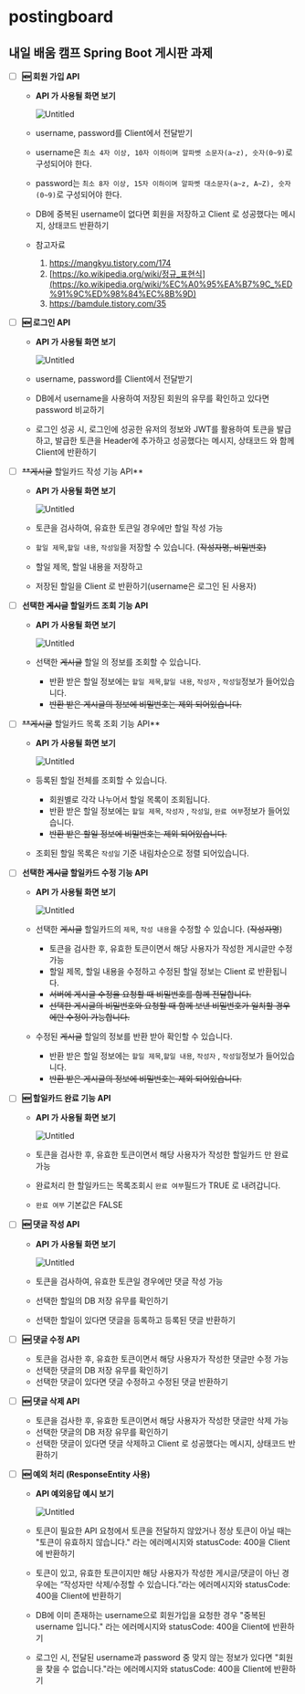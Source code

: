 # postingboard
## 내일 배움 캠프 Spring Boot 게시판 과제
- [ ]  **🆕 회원 가입 API**
    - **API 가 사용될 화면 보기**
        
        ![Untitled](https://teamsparta.notion.site/image/https%3A%2F%2Fprod-files-secure.s3.us-west-2.amazonaws.com%2F83c75a39-3aba-4ba4-a792-7aefe4b07895%2F5f20f99c-5203-4afb-87c3-d9cb96215840%2FUntitled.png?table=block&id=f0dc172c-2bb5-4c5f-92b7-eefebb9cef54&spaceId=83c75a39-3aba-4ba4-a792-7aefe4b07895&width=1670&userId=&cache=v2)
        
    - username, password를 Client에서 전달받기
    - username은  `최소 4자 이상, 10자 이하이며 알파벳 소문자(a~z), 숫자(0~9)`로 구성되어야 한다.
    - password는  `최소 8자 이상, 15자 이하이며 알파벳 대소문자(a~z, A~Z), 숫자(0~9)`로 구성되어야 한다.
    - DB에 중복된 username이 없다면 회원을 저장하고 Client 로 성공했다는 메시지, 상태코드 반환하기
    - 참고자료
        1. https://mangkyu.tistory.com/174
        2. [https://ko.wikipedia.org/wiki/정규_표현식](https://ko.wikipedia.org/wiki/%EC%A0%95%EA%B7%9C_%ED%91%9C%ED%98%84%EC%8B%9D)
        3. https://bamdule.tistory.com/35
            
            
- [ ]  **🆕 로그인 API**
    - **API 가 사용될 화면 보기**
        
        ![Untitled](https://prod-files-secure.s3.us-west-2.amazonaws.com/83c75a39-3aba-4ba4-a792-7aefe4b07895/5f20f99c-5203-4afb-87c3-d9cb96215840/Untitled.png)
        
    - username, password를 Client에서 전달받기
    - DB에서 username을 사용하여 저장된 회원의 유무를 확인하고 있다면 password 비교하기
    - 로그인 성공 시, 로그인에 성공한 유저의 정보와 JWT를 활용하여 토큰을 발급하고, 
    발급한 토큰을 Header에 추가하고 성공했다는 메시지, 상태코드 와 함께 Client에 반환하기
- [ ]  ~~**게시글~~ 할일카드 작성 기능 API**
    - **API 가 사용될 화면 보기**
        
        ![Untitled](https://teamsparta.notion.site/image/https%3A%2F%2Fprod-files-secure.s3.us-west-2.amazonaws.com%2F83c75a39-3aba-4ba4-a792-7aefe4b07895%2Fd163fef3-2962-4762-9a76-bcd247b4f852%2FUntitled.png?table=block&id=69505f49-3332-4e49-afef-b6605b3093e5&spaceId=83c75a39-3aba-4ba4-a792-7aefe4b07895&width=580&userId=&cache=v2)
        
    - 토큰을 검사하여, 유효한 토큰일 경우에만 할일 작성 가능
    - `할일 제목`,`할일 내용`, `작성일`을 저장할 수 있습니다. (~~작성자명, 비밀번호)~~
    - 할일 제목, 할일 내용을 저장하고
    - 저장된 할일을 Client 로 반환하기(username은 로그인 된 사용자)
- [ ]  **선택한 ~~게시글~~ 할일카드  조회 기능 API**
    - **API 가 사용될 화면 보기**
        
        ![Untitled](https://teamsparta.notion.site/image/https%3A%2F%2Fprod-files-secure.s3.us-west-2.amazonaws.com%2F83c75a39-3aba-4ba4-a792-7aefe4b07895%2F9f9ae771-6751-402a-add3-3249e998c704%2FUntitled.png?table=block&id=107ac418-842f-4385-8197-f3e427cf2645&spaceId=83c75a39-3aba-4ba4-a792-7aefe4b07895&width=2000&userId=&cache=v2)
        
    - 선택한 ~~게시글~~ 할일 의 정보를 조회할 수 있습니다.
        - 반환 받은 할일 정보에는 `할일 제목`,`할일 내용`, `작성자` , `작성일`정보가 들어있습니다.
        - ~~반환 받은 게시글의 정보에 비밀번호는 제외 되어있습니다.~~
- [ ]  ~~**게시글~~ 할일카드 목록 조회 기능 API**
    - **API 가 사용될 화면 보기**
        
        ![Untitled](https://teamsparta.notion.site/image/https%3A%2F%2Fprod-files-secure.s3.us-west-2.amazonaws.com%2F83c75a39-3aba-4ba4-a792-7aefe4b07895%2Fdd72b3c7-39d4-4018-b04e-a9fb403028f7%2FUntitled.png?table=block&id=daa56c40-a060-44b9-a8fd-e5538bc36f34&spaceId=83c75a39-3aba-4ba4-a792-7aefe4b07895&width=1690&userId=&cache=v2)
        
    - 등록된 할일 전체를 조회할 수 있습니다.
        - 회원별로 각각 나누어서 할일 목록이 조회됩니다.
        - 반환 받은 할일 정보에는 `할일 제목`, `작성자` , `작성일`, `완료 여부`정보가 들어있습니다.
        - ~~반환 받은 할일 정보에 비밀번호는 제외 되어있습니다.~~
    - 조회된 할일 목록은 `작성일` 기준 내림차순으로 정렬 되어있습니다.
- [ ]  **선택한 ~~게시글~~ 할일카드 수정 기능 API**
    - **API 가 사용될 화면 보기**
        
        ![Untitled](https://teamsparta.notion.site/image/https%3A%2F%2Fprod-files-secure.s3.us-west-2.amazonaws.com%2F83c75a39-3aba-4ba4-a792-7aefe4b07895%2F08e97bc0-2e31-41cb-a4b2-8baf809c4c47%2FUntitled.png?table=block&id=09c02286-8c8c-447e-9409-d59438305f73&spaceId=83c75a39-3aba-4ba4-a792-7aefe4b07895&width=960&userId=&cache=v2)
        
    - 선택한 ~~게시글~~ 할일카드의 `제목`, `작성 내용`을 수정할 수 있습니다. (~~작성자명~~)
        - 토큰을 검사한 후, 유효한 토큰이면서 해당 사용자가 작성한 게시글만 수정 가능
        - 할일 제목, 할일 내용을 수정하고 수정된 할일 정보는 Client 로 반환됩니다.
        - ~~서버에 게시글 수정을 요청할 때 비밀번호를 함께 전달합니다.~~
        - ~~선택한 게시글의 비밀번호와 요청할 때 함께 보낸 비밀번호가 일치할 경우에만 수정이 가능합니다.~~
    - 수정된 ~~게시글~~ 할일의 정보를 반환 받아 확인할 수 있습니다.
        - 반환 받은 할일 정보에는 `할일 제목`,`할일 내용`, `작성자` , `작성일`정보가 들어있습니다.
        - ~~반환 받은 게시글의 정보에 비밀번호는 제외 되어있습니다.~~
- [ ]  **🆕 할일카드 완료 기능 API**
    - **API 가 사용될 화면 보기**
        
        ![Untitled](https://teamsparta.notion.site/image/https%3A%2F%2Fprod-files-secure.s3.us-west-2.amazonaws.com%2F83c75a39-3aba-4ba4-a792-7aefe4b07895%2F197c518e-48c2-4a70-8fed-67fcfb983af8%2FUntitled.png?table=block&id=00b21fb8-8477-4008-8b8a-844c57b92345&spaceId=83c75a39-3aba-4ba4-a792-7aefe4b07895&width=860&userId=&cache=v2)
        
    - 토큰을 검사한 후, 유효한 토큰이면서 해당 사용자가 작성한 할일카드 만 완료 가능
    - 완료처리 한 할일카드는 목록조회시 `완료 여부`필드가 TRUE 로 내려갑니다.
    - `완료 여부` 기본값은 FALSE
- [ ]  **🆕 댓글 작성 API**
    - **API 가 사용될 화면 보기**
        
        ![Untitled](https://teamsparta.notion.site/image/https%3A%2F%2Fprod-files-secure.s3.us-west-2.amazonaws.com%2F83c75a39-3aba-4ba4-a792-7aefe4b07895%2F9b4f8b70-ceb6-497f-b95b-58835c9af662%2FUntitled.png?table=block&id=8818689f-06c5-4507-bfa3-1b679fb17a20&spaceId=83c75a39-3aba-4ba4-a792-7aefe4b07895&width=770&userId=&cache=v2)
        
    - 토큰을 검사하여, 유효한 토큰일 경우에만 댓글 작성 가능
    - 선택한 할일의 DB 저장 유무를 확인하기
    - 선택한 할일이 있다면 댓글을 등록하고 등록된 댓글 반환하기
- [ ]  **🆕 댓글 수정 API**
    - 토큰을 검사한 후, 유효한 토큰이면서 해당 사용자가 작성한 댓글만 수정 가능
    - 선택한 댓글의 DB 저장 유무를 확인하기
    - 선택한 댓글이 있다면 댓글 수정하고 수정된 댓글 반환하기
- [ ]  **🆕 댓글 삭제 API**
    - 토큰을 검사한 후, 유효한 토큰이면서 해당 사용자가 작성한 댓글만 삭제 가능
    - 선택한 댓글의 DB 저장 유무를 확인하기
    - 선택한 댓글이 있다면 댓글 삭제하고 Client 로 성공했다는 메시지, 상태코드 반환하기
- [ ]  **🆕 예외 처리 (ResponseEntity 사용)**
    - **API 예외응답 예시 보기**
        
        ![Untitled](https://prod-files-secure.s3.us-west-2.amazonaws.com/83c75a39-3aba-4ba4-a792-7aefe4b07895/d1f62f78-479b-488e-b19b-5ea0a71ad504/Untitled.png)
        
    - 토큰이 필요한 API 요청에서 토큰을 전달하지 않았거나 정상 토큰이 아닐 때는 "토큰이 유효하지 않습니다." 라는 에러메시지와 statusCode: 400을 Client에 반환하기
    - 토큰이 있고, 유효한 토큰이지만 해당 사용자가 작성한 게시글/댓글이 아닌 경우에는 “작성자만 삭제/수정할 수 있습니다.”라는 에러메시지와 statusCode: 400을 Client에 반환하기
    - DB에 이미 존재하는 username으로 회원가입을 요청한 경우 "중복된 username 입니다." 라는 에러메시지와 statusCode: 400을 Client에 반환하기
    - 로그인 시, 전달된 username과 password 중 맞지 않는 정보가 있다면 "회원을 찾을 수 없습니다."라는 에러메시지와 statusCode: 400을 Client에 반환하기
